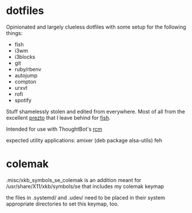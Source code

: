 # dotfiles

Opinionated and largely clueless dotfiles with some setup for the following things:

* fish
* i3wm
* i3blocks
* git
* ruby/rbenv
* autojump
* compton
* urxvt
* rofi
* spotify

Stuff shamelessly stolen and edited from everywhere.
Most of all from the excellent [prezto](http://github.com/sorin-ionescu/zpresto) that I leave behind for [fish](http://fishshell.com/).

Intended for use with ThoughtBot's [rcm](https://github.com/thoughtbot/rcm)

expected utility applications:
amixer (deb package alsa-utils)
feh

# colemak
.misc/xkb_symbols_se_colemak is an addition meant for /usr/share/X11/xkb/symbols/se that includes my colemak keymap

the files in .systemd/ and .udev/ need to be placed in their system appropriate directories to set this keymap, too.
